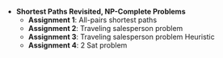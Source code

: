 * **Shortest Paths Revisited, NP-Complete Problems** 
    - **Assignment 1**: All-pairs shortest paths
    - **Assignment 2**: Traveling salesperson problem
    - **Assignment 3**: Traveling salesperson problem Heuristic
    - **Assignment 4**: 2 Sat problem